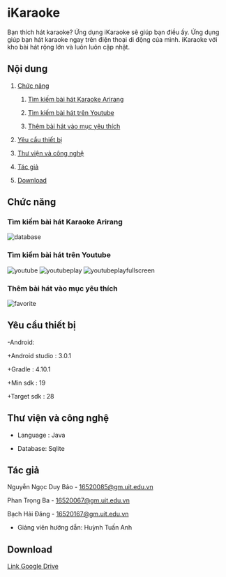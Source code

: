 ﻿# iKaraoke
Bạn thích hát karaoke? Ứng dụng iKaraoke sẽ giúp bạn điều ấy. Ứng dụng giúp bạn hát karaoke ngay trên điện thoại di động của mình. iKaraoke với kho bài hát rộng lớn và luôn luôn cập nhật.

## Nội dung
1. [Chức năng](#chức-năng)

   1. [Tìm kiếm bài hát Karaoke Arirang](#tìm-kiếm-bài-hát-Karaoke-Arirang)

   1. [Tìm kiếm bài hát trên Youtube](#tìm-kiếm-bài-hát-trên-Youtube)
   
   1. [Thêm bài hát vào mục yêu thích](#thêm-bài-hát-vào-mục-yêu-thích)
   
1. [Yêu cầu thiết bị](#yêu-cầu-thiết-bị)

1. [Thư viện và công nghệ](#thư-viện-và-công-nghệ)

1. [Tác giả](#tác-giả)

1. [Download](#dowload)

## Chức năng
### Tìm kiếm bài hát Karaoke Arirang      
   
   ![database](https://user-images.githubusercontent.com/35907949/50275283-93dc1380-0471-11e9-9ee6-a31bc9b4d77d.PNG)
   
    
### Tìm kiếm bài hát trên Youtube
   
   ![youtube](https://user-images.githubusercontent.com/35907949/50275659-7bb8c400-0472-11e9-8186-c163ffaf55ef.PNG)
   ![youtubeplay](https://user-images.githubusercontent.com/35907949/50275686-85dac280-0472-11e9-915c-19e583c04ca2.PNG)
   ![youtubeplayfullscreen](https://user-images.githubusercontent.com/35907949/50275697-8c693a00-0472-11e9-9ca4-d0d06a1cc4f2.PNG)
   
    
### Thêm bài hát vào mục yêu thích
        
   ![favorite](https://user-images.githubusercontent.com/35907949/50275639-6ba0e480-0472-11e9-80f3-af13647c2e9b.PNG)
   

## Yêu cầu thiết bị
-Android:

   +Android studio : 3.0.1

   +Gradle : 4.10.1

   +Min sdk : 19

   +Target sdk : 28

## Thư viện và công nghệ

- Language : Java

- Database: Sqlite


## Tác giả
Nguyễn Ngọc Duy Bảo - 16520085@gm.uit.edu.vn

Phan Trọng Ba - 16520067@gm.uit.edu.vn

Bạch Hải Đăng - 16520167@gm.uit.edu.vn

* Giảng viên hướng dẫn: Huỳnh Tuấn Anh


## Download
[Link Google Drive](https://drive.google.com/file/d/1jFRADvA-oxZKbmUCGt-3wqH3W7792WfK/view?fbclid=IwAR08HCPBCPPW0ZG4CJVO2EaRtu7s4ivoaPGJg7Wos9PuKdlwmT5y5P7vNOM)

